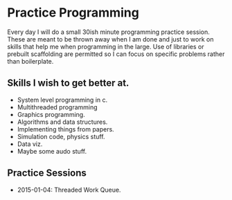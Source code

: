 # Practice Programming

Every day I will do a small 30ish minute programming practice session. These are meant to be
thrown away when I am done and just to work on skills that help me when programming in the
large. Use of libraries or prebuilt scaffolding are permitted so I can focus on specific problems rather than boilerplate.

## Skills I wish to get better at.
  * System level programming in c.
  * Multithreaded programming
  * Graphics programming.
  * Algorithms and data structures.
  * Implementing things from papers.
  * Simulation code, physics stuff.
  * Data viz.
  * Maybe some audo stuff.

## Practice Sessions
  * 2015-01-04: Threaded Work Queue.